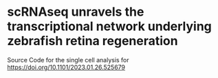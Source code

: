 # scRNAseq unravels the transcriptional network underlying zebrafish retina regeneration

Source Code for the single cell analysis for https://doi.org/10.1101/2023.01.26.525679 
